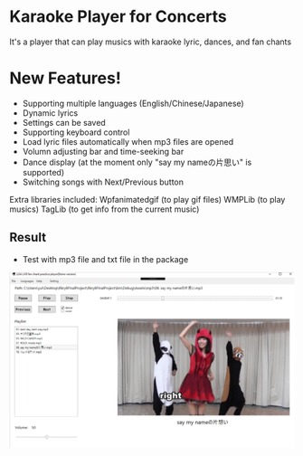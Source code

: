 ﻿# Karaoke Player for Concerts
It's a player that can play musics with karaoke lyric, dances, and fan chants

# New Features!
  - Supporting multiple languages (English/Chinese/Japanese)
  - Dynamic lyrics
  - Settings can be saved
  - Supporting keyboard control
  - Load lyric files automatically when mp3 files are opened
  - Volumn adjusting bar and time-seeking bar
  - Dance display (at the moment only "say my nameの片思い" is supported)
  - Switching songs with Next/Previous button


Extra libraries included:
Wpfanimatedgif (to play gif files)
WMPLib (to play musics)
TagLib (to get info from the current music)

## Result
* Test with mp3 file and txt file in the package


![result](Example.JPG)
